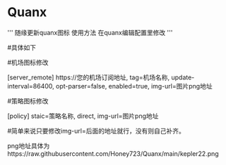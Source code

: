# Quanx

'''
随缘更新quanx图标
使用方法 在quanx编辑配置里修改
'''

#具体如下


#机场图标修改

[server_remote]
https://您的机场订阅地址, tag=机场名称, update-interval=86400, opt-parser=false, enabled=true, img-url=图片png地址



#策略图标修改

[policy]
staic=策略名称, direct, img-url=图片png地址



#简单来说只要修改img-url=后面的地址就行，没有则自己补齐。




png地址具体为https://raw.githubusercontent.com/Honey723/Quanx/main/kepler22.png
